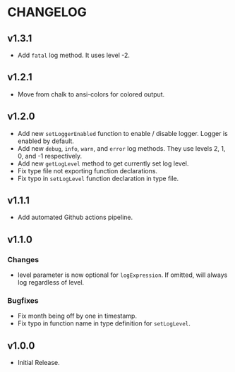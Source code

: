 # CHANGELOG

## v1.3.1

* Add `fatal` log method. It uses level -2.

## v1.2.1

* Move from chalk to ansi-colors for colored output.

## v1.2.0

* Add new `setLoggerEnabled` function to enable / disable logger. Logger is enabled by default.
* Add new `debug`, `info`, `warn`, and `error` log methods. They use levels 2, 1, 0, and -1 respectively.
* Add new `getLogLevel` method to get currently set log level.
* Fix type file not exporting function declarations.
* Fix typo in `setLogLevel` function declaration in type file.

## v1.1.1

* Add automated Github actions pipeline.

## v1.1.0

### Changes

* level parameter is now optional for `logExpression`. If omitted, will always log regardless of level.

### Bugfixes

* Fix month being off by one in timestamp.
* Fix typo in function name in type definition for `setLogLevel`.

## v1.0.0

* Initial Release.
